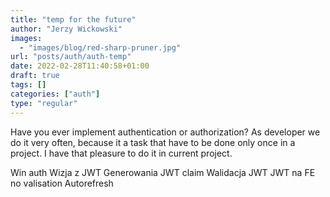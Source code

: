 ```yaml
---
title: "temp for the future"
author: "Jerzy Wickowski"
images:
  - "images/blog/red-sharp-pruner.jpg"
url: "posts/auth/auth-temp"
date: 2022-02-28T11:40:58+01:00
draft: true
tags: []
categories: ["auth"]
type: "regular"
---
```


Have you ever implement authentication or authorization? As developer we do it very often, because it a task that have to be done only once in a project. I have that pleasure to do it in current project. 



Win auth
Wizja z JWT
Generowania JWT claim
Walidacja JWT
JWT na FE no valisation
Autorefresh
